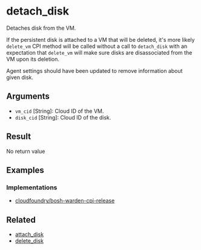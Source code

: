 # detach_disk

Detaches disk from the VM.

If the persistent disk is attached to a VM that will be deleted, it's more likely `delete_vm` CPI method will be called without a call to `detach_disk` with an expectation that `delete_vm` will make sure disks are disassociated from the VM upon its deletion.

Agent settings should have been updated to remove information about given disk.


## Arguments

 * `vm_cid` [String]: Cloud ID of the VM.
 * `disk_cid` [String]: Cloud ID of the disk.


## Result

No return value


## Examples


### Implementations

 * [cloudfoundry/bosh-warden-cpi-release](https://github.com/cloudfoundry/bosh-warden-cpi-release/blob/master/src/bosh-warden-cpi/action/detach_disk.go)


## Related

 * [attach_disk](../cpi-api-v2-method/attach-disk.md)
 * [delete_disk](../cpi-api-v2-method/delete-disk.md)
